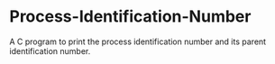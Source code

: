 # Process-Identification-Number
A C program to print the process identification number and its parent identification number.
